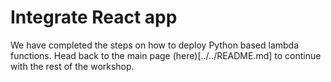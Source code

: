 # Integrate React app

We have completed the steps on how to deploy Python based lambda functions. Head back to the main page (here)[../../README.md] to continue with the rest of the workshop.